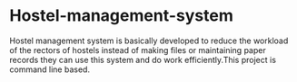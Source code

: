 # Hostel-management-system
Hostel management system is basically developed to reduce the workload of the rectors of hostels instead of making files or maintaining paper records they can use this system and do work efficiently.This project is command line based.
